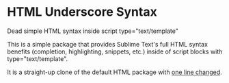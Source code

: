 HTML Underscore Syntax
======================

Dead simple HTML syntax inside script type="text/template"

This is a simple package that provides Sublime Text's full HTML syntax benefits (completion, highlighting, snippets, etc.) inside of script blocks with type="text/template".

It is a straight-up clone of the default HTML package with [one line changed](http://stackoverflow.com/a/11886848/759780).
